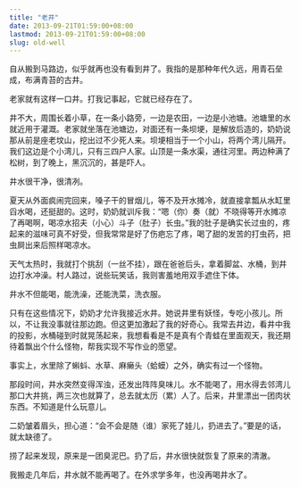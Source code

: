 ```yaml
---
title: "老井"
date: 2013-09-21T01:59:00+08:00
lastmod: 2013-09-21T01:59:00+08:00
slug: old-well
---
```


自从搬到马路边，似乎就再也没有看到井了。我指的是那种年代久远，用青石垒成，布满青苔的古井。  

老家就有这样一口井。打我记事起，它就已经存在了。

井不大，周围长着小草，在一条小路旁，一边是农田，一边是小池塘。池塘里的水就近用于灌溉。老家就坐落在池塘边，对面还有一条坝埂，是解放后造的，奶奶说那从前是座老坟山，挖出过不少死人来。坝埂相当于一个小山，将两个湾儿隔开。我们这边是个小湾儿，只有三四户人家。山顶是一条水渠，通往河里。两边种满了松树，到了晚上，黑沉沉的，甚是吓人。

井水很干净，很清冽。

夏天从外面疯闹完回来，嗓子干的冒烟儿，等不及开水摊冷，就直接拿瓢从水缸里舀水喝，还挺甜的。这时，奶奶就训斥我：“嗯（你）奏（就）不晓得等开水摊凉了再喝啊，喝凉水招夫（小心）斗子（肚子）长虫。”我的肚子是确实长过虫的，疼起来的滋味可真不好受，但我常常是好了伤疤忘了疼，喝了甜的发苦的打虫药，把虫屙出来后照样喝凉水。

天气太热时，我就打个挑刮（一丝不挂），跟在爸爸后头，拿着脚盆、水桶，到井边打水冲澡。村人路过，说些玩笑话，我则害羞地用双手遮住下体。

井水不但能喝，能洗澡，还能洗菜，洗衣服。

只有在这些情况下，奶奶才允许我接近水井。她说井里有妖怪，专吃小孩儿。所以，不让我没事就往那边跑。但这更加激起了我的好奇心。我常去井边，看井中我的投影，水桶碰到时就晃荡起来，我想看看是不是真有个青蛙在里面观天，我还期待着飘出个什么怪物，帮我实现不写作业的愿望。

事实上，水里除了蝌蚪、水草、麻癞头（蛤蟆）之外，确实有过一个怪物。

那段时间，井水突然变得浑浊，还发出阵阵臭味儿。水不能喝了，用水得去邻湾儿那口大井挑，两三次也就算了，总去就太历（累）人了。后来，井里漂出一团肉状东西。不知道是什么玩意儿。

二奶皱着眉头，担心道：“会不会是随（谁）家死了娃儿，扔进去了。”要是的话，就太缺德了。

捞了起来发现，原来是一团臭泥巴。扔了后，井水很快就恢复了原来的清澈。

我搬走几年后，井水就不能再喝了。在外求学多年，也没再喝井水了。
